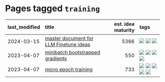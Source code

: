 # Pages tagged `training`

|last_modified|title|est. idea maturity|tags
|:---|:---|---:|:---|
|2024-03-15|[master document for LLM Finetune ideas](../llm_finetunes.md)|5366|[![](https://img.shields.io/badge/tag-experimental-496a1)](../tags/experimental.md) [![](https://img.shields.io/badge/tag-llm-0e5ec)](../tags/llm.md) [![](https://img.shields.io/badge/tag-training-f76896)](../tags/training.md)|
|2023-04-07|[minibatch bootstrapped gradients](../minibatch-bootstrapped-gradients.md)|550|[![](https://img.shields.io/badge/tag-experimental-496a1)](../tags/experimental.md) [![](https://img.shields.io/badge/tag-optimization-dce8fa)](../tags/optimization.md) [![](https://img.shields.io/badge/tag-training-f76896)](../tags/training.md) [![](https://img.shields.io/badge/tag-wip-b25b5)](../tags/wip.md)|
|2023-04-07|[micro epoch training](../micro-epoch.md)|733|[![](https://img.shields.io/badge/tag-augmentation-e8ae48)](../tags/augmentation.md) [![](https://img.shields.io/badge/tag-dataset-7c795e)](../tags/dataset.md) [![](https://img.shields.io/badge/tag-heuristics-b5ec2c)](../tags/heuristics.md) [![](https://img.shields.io/badge/tag-tooling-b7fb0)](../tags/tooling.md) [![](https://img.shields.io/badge/tag-training-f76896)](../tags/training.md)|